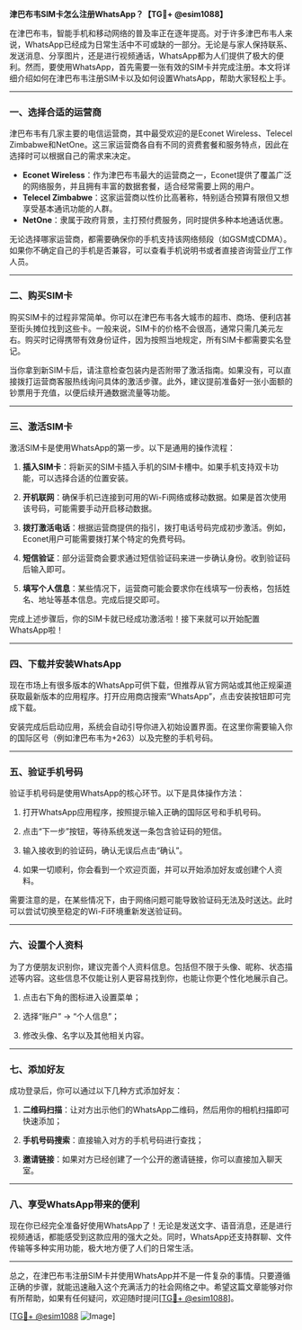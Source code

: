 **津巴布韦SIM卡怎么注册WhatsApp？【TG💪+ @esim1088】**

在津巴布韦，智能手机和移动网络的普及率正在逐年提高。对于许多津巴布韦人来说，WhatsApp已经成为日常生活中不可或缺的一部分。无论是与家人保持联系、发送消息、分享图片，还是进行视频通话，WhatsApp都为人们提供了极大的便利。然而，要使用WhatsApp，首先需要一张有效的SIM卡并完成注册。本文将详细介绍如何在津巴布韦注册SIM卡以及如何设置WhatsApp，帮助大家轻松上手。

---

### 一、选择合适的运营商

津巴布韦有几家主要的电信运营商，其中最受欢迎的是Econet Wireless、Telecel Zimbabwe和NetOne。这三家运营商各自有不同的资费套餐和服务特点，因此在选择时可以根据自己的需求来决定。

- **Econet Wireless**：作为津巴布韦最大的运营商之一，Econet提供了覆盖广泛的网络服务，并且拥有丰富的数据套餐，适合经常需要上网的用户。
- **Telecel Zimbabwe**：这家运营商以性价比高著称，特别适合预算有限但又想享受基本通讯功能的人群。
- **NetOne**：隶属于政府背景，主打预付费服务，同时提供多种本地通话优惠。

无论选择哪家运营商，都需要确保你的手机支持该网络频段（如GSM或CDMA）。如果你不确定自己的手机是否兼容，可以查看手机说明书或者直接咨询营业厅工作人员。

---

### 二、购买SIM卡

购买SIM卡的过程非常简单。你可以在津巴布韦各大城市的超市、商场、便利店甚至街头摊位找到这些卡。一般来说，SIM卡的价格不会很高，通常只需几美元左右。购买时记得携带有效身份证件，因为按照当地规定，所有SIM卡都需要实名登记。

当你拿到新SIM卡后，请注意检查包装内是否附带了激活指南。如果没有，可以直接拨打运营商客服热线询问具体的激活步骤。此外，建议提前准备好一张小面额的钞票用于充值，以便后续开通数据流量等功能。

---

### 三、激活SIM卡

激活SIM卡是使用WhatsApp的第一步。以下是通用的操作流程：

1. **插入SIM卡**：将新买的SIM卡插入手机的SIM卡槽中。如果手机支持双卡功能，可以选择合适的位置安装。
   
2. **开机联网**：确保手机已连接到可用的Wi-Fi网络或移动数据。如果是首次使用该号码，可能需要手动开启移动数据。

3. **拨打激活电话**：根据运营商提供的指引，拨打电话号码完成初步激活。例如，Econet用户可能需要拨打某个特定的免费号码。

4. **短信验证**：部分运营商会要求通过短信验证码来进一步确认身份。收到验证码后输入即可。

5. **填写个人信息**：某些情况下，运营商可能会要求你在线填写一份表格，包括姓名、地址等基本信息。完成后提交即可。

完成上述步骤后，你的SIM卡就已经成功激活啦！接下来就可以开始配置WhatsApp啦！

---

### 四、下载并安装WhatsApp

现在市场上有很多版本的WhatsApp可供下载，但推荐从官方网站或其他正规渠道获取最新版本的应用程序。打开应用商店搜索“WhatsApp”，点击安装按钮即可完成下载。

安装完成后启动应用，系统会自动引导你进入初始设置界面。在这里你需要输入你的国际区号（例如津巴布韦为+263）以及完整的手机号码。

---

### 五、验证手机号码

验证手机号码是使用WhatsApp的核心环节。以下是具体操作方法：

1. 打开WhatsApp应用程序，按照提示输入正确的国际区号和手机号码。
   
2. 点击“下一步”按钮，等待系统发送一条包含验证码的短信。

3. 输入接收到的验证码，确认无误后点击“确认”。

4. 如果一切顺利，你会看到一个欢迎页面，并可以开始添加好友或创建个人资料。

需要注意的是，在某些情况下，由于网络问题可能导致验证码无法及时送达。此时可以尝试切换至稳定的Wi-Fi环境重新发送验证码。

---

### 六、设置个人资料

为了方便朋友识别你，建议完善个人资料信息。包括但不限于头像、昵称、状态描述等内容。这些信息不仅能让别人更容易找到你，也能让你更个性化地展示自己。

1. 点击右下角的图标进入设置菜单；
   
2. 选择“账户” -> “个人信息”；
   
3. 修改头像、名字以及其他相关内容。

---

### 七、添加好友

成功登录后，你可以通过以下几种方式添加好友：

1. **二维码扫描**：让对方出示他们的WhatsApp二维码，然后用你的相机扫描即可快速添加；
   
2. **手机号码搜索**：直接输入对方的手机号码进行查找；
   
3. **邀请链接**：如果对方已经创建了一个公开的邀请链接，你可以直接加入聊天室。

---

### 八、享受WhatsApp带来的便利

现在你已经完全准备好使用WhatsApp了！无论是发送文字、语音消息，还是进行视频通话，都能感受到这款应用的强大之处。同时，WhatsApp还支持群聊、文件传输等多种实用功能，极大地方便了人们的日常生活。

---

总之，在津巴布韦注册SIM卡并使用WhatsApp并不是一件复杂的事情。只要遵循正确的步骤，就能迅速融入这个充满活力的社会网络之中。希望这篇文章能够对你有所帮助，如果有任何疑问，欢迎随时提问[[TG💪+ @esim1088](https://t.me/s/esim1088)]。

[[TG💪+ @esim1088](https://t.me/s/esim1088) ![Image](https://i.postimg.cc/4NQfJmqS/Snipaste-2025-05-13-00-14-12.png)]